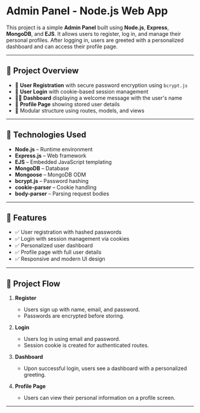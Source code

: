 # Admin Panel - Node.js Web App

This project is a simple **Admin Panel** built using **Node.js**, **Express**, **MongoDB**, and **EJS**. It allows users to register, log in, and manage their personal profiles. After logging in, users are greeted with a personalized dashboard and can access their profile page.

---

## 🚀 Project Overview

- 🧾 **User Registration** with secure password encryption using `bcrypt.js`
- 🔐 **User Login** with cookie-based session management
- 🧑‍💼 **Dashboard** displaying a welcome message with the user's name
- 👤 **Profile Page** showing stored user details
- 🧩 Modular structure using routes, models, and views

---

## 🔧 Technologies Used

- **Node.js** – Runtime environment
- **Express.js** – Web framework
- **EJS** – Embedded JavaScript templating
- **MongoDB** – Database
- **Mongoose** – MongoDB ODM
- **bcrypt.js** – Password hashing
- **cookie-parser** – Cookie handling
- **body-parser** – Parsing request bodies

---

## 🧠 Features

- ✅ User registration with hashed passwords
- ✅ Login with session management via cookies
- ✅ Personalized user dashboard
- ✅ Profile page with full user details
- ✅ Responsive and modern UI design

---

## 🔄 Project Flow

1. **Register**  
   - Users sign up with name, email, and password.  
   - Passwords are encrypted before storing.

2. **Login**  
   - Users log in using email and password.  
   - Session cookie is created for authenticated routes.

3. **Dashboard**  
   - Upon successful login, users see a dashboard with a personalized greeting.

4. **Profile Page**  
   - Users can view their personal information on a profile screen.

---

 

